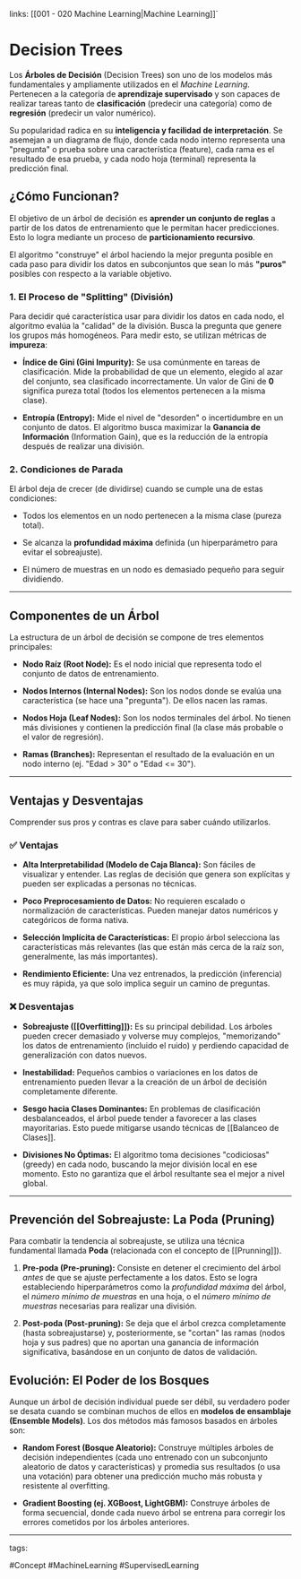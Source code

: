 links: [[001 - 020 Machine Learning|Machine Learning]]`


# Decision Trees

Los **Árboles de Decisión** (Decision Trees) son uno de los modelos más fundamentales y ampliamente utilizados en el _Machine Learning_. Pertenecen a la categoría de **aprendizaje supervisado** y son capaces de realizar tareas tanto de **clasificación** (predecir una categoría) como de **regresión** (predecir un valor numérico).

Su popularidad radica en su **inteligencia y facilidad de interpretación**. Se asemejan a un diagrama de flujo, donde cada nodo interno representa una "pregunta" o prueba sobre una característica (feature), cada rama es el resultado de esa prueba, y cada nodo hoja (terminal) representa la predicción final.

## ¿Cómo Funcionan?

El objetivo de un árbol de decisión es **aprender un conjunto de reglas** a partir de los datos de entrenamiento que le permitan hacer predicciones. Esto lo logra mediante un proceso de **particionamiento recursivo**.

El algoritmo "construye" el árbol haciendo la mejor pregunta posible en cada paso para dividir los datos en subconjuntos que sean lo más **"puros"** posibles con respecto a la variable objetivo.

### 1. El Proceso de "Splitting" (División)

Para decidir qué característica usar para dividir los datos en cada nodo, el algoritmo evalúa la "calidad" de la división. Busca la pregunta que genere los grupos más homogéneos. Para medir esto, se utilizan métricas de **impureza**:

- **Índice de Gini (Gini Impurity):** Se usa comúnmente en tareas de clasificación. Mide la probabilidad de que un elemento, elegido al azar del conjunto, sea clasificado incorrectamente. Un valor de Gini de **0** significa pureza total (todos los elementos pertenecen a la misma clase).
    
- **Entropía (Entropy):** Mide el nivel de "desorden" o incertidumbre en un conjunto de datos. El algoritmo busca maximizar la **Ganancia de Información** (Information Gain), que es la reducción de la entropía después de realizar una división.
    

### 2. Condiciones de Parada

El árbol deja de crecer (de dividirse) cuando se cumple una de estas condiciones:

- Todos los elementos en un nodo pertenecen a la misma clase (pureza total).
    
- Se alcanza la **profundidad máxima** definida (un hiperparámetro para evitar el sobreajuste).
    
- El número de muestras en un nodo es demasiado pequeño para seguir dividiendo.
    

---

## Componentes de un Árbol

La estructura de un árbol de decisión se compone de tres elementos principales:

- **Nodo Raíz (Root Node):** Es el nodo inicial que representa todo el conjunto de datos de entrenamiento.
    
- **Nodos Internos (Internal Nodes):** Son los nodos donde se evalúa una característica (se hace una "pregunta"). De ellos nacen las ramas.
    
- **Nodos Hoja (Leaf Nodes):** Son los nodos terminales del árbol. No tienen más divisiones y contienen la predicción final (la clase más probable o el valor de regresión).
    
- **Ramas (Branches):** Representan el resultado de la evaluación en un nodo interno (ej. "Edad > 30" o "Edad <= 30").
    

---

## Ventajas y Desventajas

Comprender sus pros y contras es clave para saber cuándo utilizarlos.

### ✅ Ventajas

- **Alta Interpretabilidad (Modelo de Caja Blanca):** Son fáciles de visualizar y entender. Las reglas de decisión que genera son explícitas y pueden ser explicadas a personas no técnicas.
    
- **Poco Preprocesamiento de Datos:** No requieren escalado o normalización de características. Pueden manejar datos numéricos y categóricos de forma nativa.
    
- **Selección Implícita de Características:** El propio árbol selecciona las características más relevantes (las que están más cerca de la raíz son, generalmente, las más importantes).
    
- **Rendimiento Eficiente:** Una vez entrenados, la predicción (inferencia) es muy rápida, ya que solo implica seguir un camino de preguntas.
    

### ❌ Desventajas

- **Sobreajuste ([[Overfitting]]):** Es su principal debilidad. Los árboles pueden crecer demasiado y volverse muy complejos, "memorizando" los datos de entrenamiento (incluido el ruido) y perdiendo capacidad de generalización con datos nuevos.
    
- **Inestabilidad:** Pequeños cambios o variaciones en los datos de entrenamiento pueden llevar a la creación de un árbol de decisión completamente diferente.
    
- **Sesgo hacia Clases Dominantes:** En problemas de clasificación desbalanceados, el árbol puede tender a favorecer a las clases mayoritarias. Esto puede mitigarse usando técnicas de [[Balanceo de Clases]].
    
- **Divisiones No Óptimas:** El algoritmo toma decisiones "codiciosas" (greedy) en cada nodo, buscando la mejor división local en ese momento. Esto no garantiza que el árbol resultante sea el mejor a nivel global.
    

---

## Prevención del Sobreajuste: La Poda (Pruning)

Para combatir la tendencia al sobreajuste, se utiliza una técnica fundamental llamada **Poda** (relacionada con el concepto de [[Prunning]]).

1. **Pre-poda (Pre-pruning):** Consiste en detener el crecimiento del árbol _antes_ de que se ajuste perfectamente a los datos. Esto se logra estableciendo hiperparámetros como la *profundidad máxima* del árbol, el *número mínimo de muestras* en una hoja, o el *número mínimo de muestras* necesarias para realizar una división.
    
2. **Post-poda (Post-pruning):** Se deja que el árbol crezca completamente (hasta sobreajustarse) y, posteriormente, se "cortan" las ramas (nodos hoja y sus padres) que no aportan una ganancia de información significativa, basándose en un conjunto de datos de validación.
    

## Evolución: El Poder de los Bosques

Aunque un árbol de decisión individual puede ser débil, su verdadero poder se desata cuando se combinan muchos de ellos en **modelos de ensamblaje (Ensemble Models)**. Los dos métodos más famosos basados en árboles son:

- **Random Forest (Bosque Aleatorio):** Construye múltiples árboles de decisión independientes (cada uno entrenado con un subconjunto aleatorio de datos y características) y promedia sus resultados (o usa una votación) para obtener una predicción mucho más robusta y resistente al overfitting.
    
- **Gradient Boosting (ej. XGBoost, LightGBM):** Construye árboles de forma secuencial, donde cada nuevo árbol se entrena para corregir los errores cometidos por los árboles anteriores.
    

---

tags:

#Concept #MachineLearning #SupervisedLearning